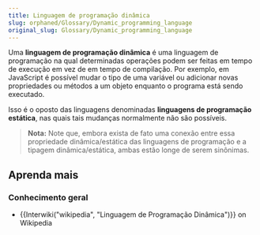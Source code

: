 ```yaml
---
title: Linguagem de programação dinâmica
slug: orphaned/Glossary/Dynamic_programming_language
original_slug: Glossary/Dynamic_programming_language
---
```


Uma **linguagem de programação dinâmica** é uma linguagem de programação na qual determinadas operações podem ser feitas em tempo de execução em vez de em tempo de compilação. Por exemplo, em JavaScript é possível mudar o tipo de uma variável ou adicionar novas propriedades ou métodos a um objeto enquanto o programa está sendo executado.

Isso é o oposto das linguagens denominadas **linguagens de programação estática**, nas quais tais mudanças normalmente não são possíveis.

> **Nota:** Note que, embora exista de fato uma conexão entre essa propriedade dinâmica/estática das linguagens de programação e a tipagem dinâmica/estática, ambas estão longe de serem sinônimas.

## Aprenda mais

### Conhecimento geral

- {{Interwiki("wikipedia", "Linguagem de Programação Dinâmica")}} on Wikipedia
